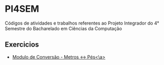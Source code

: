 # PI4SEM
Códigos de atividades e trabalhos referentes ao Projeto Integrador do 4° Semestre do Bacharelado em Ciências da Computação

 ## Exercicios
 - <a href="https://github.com/LucasMGuima/PI4SEM/blob/main/Introducao/conversor.py">Modulo de Conversão - Metros <-> Pés<\a>
